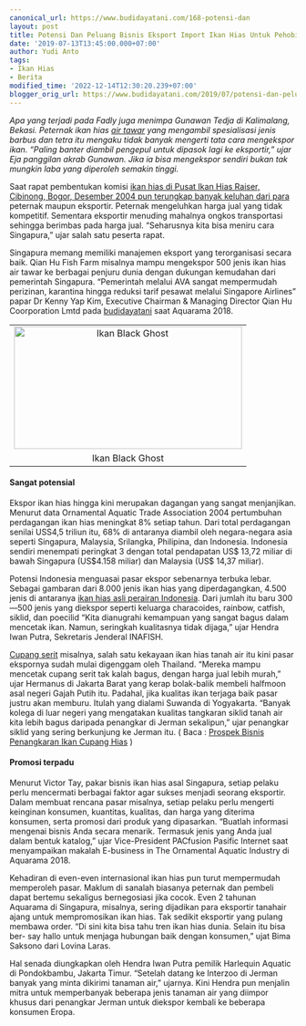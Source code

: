 ```yaml
---
canonical_url: https://www.budidayatani.com/168-potensi-dan
layout: post
title: Potensi Dan Peluang Bisnis Eksport Import Ikan Hias Untuk Pehobiis Lokal
date: '2019-07-13T13:45:00.000+07:00'
author: Yudi Anto
tags:
- Ikan Hias
- Berita
modified_time: '2022-12-14T12:30:20.239+07:00'
blogger_orig_url: https://www.budidayatani.com/2019/07/potensi-dan-peluang-bisnis-eksport.html
---
```


<p><i>Apa yang terjadi pada Fadly juga menimpa Gunawan Tedja di Kalimalang, Bekasi. Peternak ikan hias <a href="https://www.budidayatani.com/2019/07/analisis-ternak-lobster-air-tawar.html" style="width: auto !important" data-wpil-post-to-="data-wpil-post-to-">air tawar</a> yang mengambil spesialisasi jenis barbus dan tetra itu mengaku tidak banyak mengerti tata cara mengekspor ikan. “Paling banter diambil pengepul untuk dipasok lagi ke eksportir,” ujar Eja panggilan akrab Gunawan. Jika ia bisa mengekspor sendiri bukan tak mungkin laba yang diperoleh semakin tinggi.</i></p><p>Saat rapat pembentukan komisi <a href="https://www.budidayatani.com/2019/06/kisah-sukses-para-pebisnis-ikan-koi.html" style="width: auto !important" data-wpil-post-to-="data-wpil-post-to-">ikan hias di Pusat Ikan Hias Raiser, Cibinong, Bogor, Desember 2004 pun terungkap banyak keluhan dari para</a> peternak maupun eksportir. Peternak mengeluhkan harga jual yang tidak kompetitif. Sementara eksportir menuding mahalnya ongkos transportasi sehingga berimbas pada harga jual. “Seharusnya kita bisa meniru cara Singapura,” ujar salah satu peserta rapat.</p><p>Singapura memang memiliki manajemen eksport yang terorganisasi secara baik. Qian Hu Fish Farm misalnya mampu mengekspor 500 jenis ikan hias air tawar ke berbagai penjuru dunia dengan dukungan kemudahan dari pemerintah Singapura. “Pemerintah melalui AVA sangat mempermudah perizinan, karantina hingga reduksi tarif pesawat melalui Singapore Airlines” papar Dr Kenny Yap Kim, Executive Chairman &amp; Managing Director Qian Hu Coorporation Lmtd pada <a href="https://www.budidayatani.com/">budidayatani</a> saat Aquarama 2018.</p><table style="margin-left: auto;margin-right: auto;text-align: center" cellspacing="0" cellpadding="0" align="center"><tbody><tr><td style="text-align: center"><a style="margin-left: auto;margin-right: auto" href="https://i2.wp.com/1.bp.blogspot.com/-XFBrfp6x6ws/XSl5Zg0iLFI/AAAAAAAAC6M/PxazwkjRxCAY2C2hXfnIsnd12FEubPfMQCLcBGAs/s1600/ikan%2Bhias_800x430.jpg?ssl=1"><img loading="lazy" title="Ikan Black Ghost" src="https://i0.wp.com/1.bp.blogspot.com/-XFBrfp6x6ws/XSl5Zg0iLFI/AAAAAAAAC6M/PxazwkjRxCAY2C2hXfnIsnd12FEubPfMQCLcBGAs/s400/ikan%2Bhias_800x430.jpg?resize=400%2C215&amp;ssl=1" alt="Ikan Black Ghost" width="400" height="215" border="0" data-original-height="430" data-original-width="800" data-recalc-dims="1" /></a></td></tr><tr><td style="text-align: center">Ikan Black Ghost</td></tr></tbody></table><h4>Sangat potensial</h4><p>Ekspor ikan hias hingga kini merupakan dagangan yang sangat menjanjikan. Menurut data Ornamental Aquatic Trade Association 2004 pertumbuhan perdagangan ikan hias meningkat 8% setiap tahun. Dari total perdagangan senilai USS4,5 triliun itu, 68% di antaranya diambil oleh negara-negara asia seperti Singapura, Malaysia, Srilangka, Philipina, dan Indonesia. Indonesia sendiri menempati peringkat 3 dengan total pendapatan US$ 13,72 miliar di bawah Singapura (US$4.158 miliar) dan Malaysia (US$ 14,37 miliar).</p><p>Potensi Indonesia menguasai pasar ekspor sebenarnya terbuka lebar. Sebagai gambaran dari 8.000 jenis ikan hias yang diperdagangkan, 4.500 jenis di antaranya <a href="https://www.budidayatani.com/search/label/ikan%20hias">ikan hias asli perairan Indonesia</a>. Dari jumlah itu baru 300—500 jenis yang diekspor seperti keluarga characoides, rainbow, catfish, siklid, dan poecilid “Kita dianugrahi kemampuan yang sangat bagus dalam mencetak ikan. Namun, seringkah kualitasnya tidak dijaga,” ujar Hendra Iwan Putra, Sekretaris Jenderal INAFISH.</p><p><a href="https://www.budidayatani.com/search/label/ikan%20cupang">Cupang serit</a> misalnya, salah satu kekayaan ikan hias tanah air itu kini pasar ekspornya sudah mulai digenggam oleh Thailand. “Mereka mampu mencetak cupang serit tak kalah bagus, dengan harga jual lebih murah,” ujar Hermanus di Jakarta Barat yang kerap bolak-balik membeli halfmoon asal negeri Gajah Putih itu. Padahal, jika kualitas ikan terjaga baik pasar justru akan memburu. Itulah yang dialami Suwanda di Yogyakarta. “Banyak kolega di luar negeri yang mengatakan kualitas tangkaran siklid tanah air kita lebih bagus daripada penangkar di Jerman sekalipun,” ujar penangkar siklid yang sering berkunjung ke Jerman itu. ( Baca : <a href="https://www.budidayatani.com/2019/07/prospek-bisnis-penangkaran-ikan-cupang.html">Prospek Bisnis Penangkaran Ikan Cupang Hias</a> )</p><h4>Promosi terpadu</h4><p>Menurut Victor Tay, pakar bisnis ikan hias asal Singapura, setiap pelaku perlu mencermati berbagai faktor agar sukses menjadi seorang eksportir. Dalam membuat rencana pasar misalnya, setiap pelaku perlu mengerti keinginan konsumen, kuantitas, kualitas, dan harga yang diterima konsumen, serta promosi dari produk yang dipasarkan. “Buatlah informasi mengenai bisnis Anda secara menarik. Termasuk jenis yang Anda jual dalam bentuk katalog,” ujar Vice-President PACfusion Pasific Internet saat menyampaikan makalah E-business in The Ornamental Aquatic Industry di Aquarama 2018.</p><p>Kehadiran di even-even internasional ikan hias pun turut mempermudah memperoleh pasar. Maklum di sanalah biasanya peternak dan pembeli dapat bertemu sekaligus bernegosiasi jika cocok. Even 2 tahunan Aquarama di Singapura, misalnya, sering dijadikan para eksportir tanahair ajang untuk mempromosikan ikan hias. Tak sedikit eksportir yang pulang membawa order. “Di sini kita bisa tahu tren ikan hias dunia. Selain itu bisa ber- say hallo untuk menjaga hubungan baik dengan konsumen,&#8221; ujat Bima Saksono dari Lovina Laras.</p><p>Hal senada diungkapkan oleh Hendra Iwan Putra pemilik Harlequin Aquatic di Pondokbambu, Jakarta Timur. “Setelah datang ke Interzoo di Jerman banyak yang minta dikirimi tanaman air,” ujarnya. Kini Hendra pun menjalin mitra untuk memperbanyak beberapa jenis tanaman air yang diimpor khusus dari penangkar Jerman untuk diekspor kembali ke beberapa konsumen Eropa.</p>